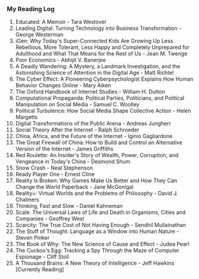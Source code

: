 ### My Reading Log

1. Educated: A Memoir - Tara Westover <br>
2. Leading Digital: Turning Technology into Business Transformation - George Westerman <br>
3. iGen: Why Today's Super-Connected Kids Are Growing Up Less Rebellious, More Tolerant, Less Happy and Completely Unprepared for Adulthood and What That Means for the Rest of Us - Jean M. Twenge <br>
4. Poor Economics - Abhijit V. Banerjee <br>
5. A Deadly Wandering: A Mystery, a Landmark Investigation, and the Astonishing Science of Attention in the Digital Age - Matt Richtel <br>
6. The Cyber Effect: A Pioneering Cyberpsychologist Explains How Human Behavior Changes Online - Mary Aiken <br>
7. The Oxford Handbook of Internet Studies - William H. Dutton <br>
8. Computational Propaganda: Political Parties, Politicians, and Political Manipulation on Social Media - Samuel C. Woolley <br>
9. Political Turbulence: How Social Media Shape Collective Action - Helen Margetts <br>
10. Digital Transformations of the Public Arena - Andreas Jungherr <br>
11. Social Theory After the Internet - Ralph Schroeder <br>
12. China, Africa, and the Future of the Internet - Iginio Gagliardone <br>
13. The Great Firewall of China: How to Build and Control an Alternative Version of the Internet - James Griffiths <br>
14. Red Roulette: An Insider's Story of Wealth, Power, Corruption, and Vengeance in Today's China - Desmond Shum <br>
15. Snow Crash - Neal Stephenson
16. Ready Player One - Ernest Cline
17. Reality Is Broken: Why Games Make Us Better and How They Can Change the World Paperback - Jane McGonigal <br>
18. Reality+: Virtual Worlds and the Problems of Philosophy - David J. Chalmers <br>
19. Thinking, Fast and Slow - Daniel Kahneman <br>
20. Scale: The Universal Laws of Life and Death in Organisms, Cities and Companies - Geoffrey West <br>
21. Scarcity: The True Cost of Not Having Enough - Sendhil Mullainathan <br>
22. The Stuff of Thought: Language as a Window into Human Nature - Steven Pinker <br>
23. The Book of Why: The New Science of Cause and Effect - Judea Pearl <br>
24. The Cuckoo's Egg: Tracking a Spy Through the Maze of Computer Espionage - Cliff Stoll <br>
25. A Thousand Brains: A New Theory of Intelligence - Jeff Hawkins [Currently Reading] <br>

